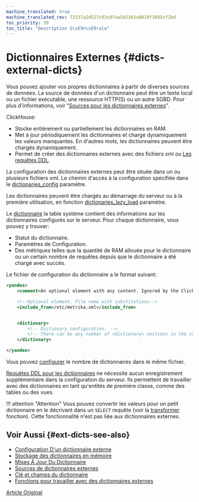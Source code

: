 ```yaml
---
machine_translated: true
machine_translated_rev: 72537a2d527c63c07aa5d2361a8829f3895cf2bd
toc_priority: 39
toc_title: "Description G\xE9n\xE9rale"
---
```


# Dictionnaires Externes {#dicts-external-dicts}

Vous pouvez ajouter vos propres dictionnaires à partir de diverses sources de données. La source de données d'un dictionnaire peut être un texte local ou un fichier exécutable, une ressource HTTP(S) ou un autre SGBD. Pour plus d'informations, voir “[Sources pour les dictionnaires externes](external-dicts-dict-sources.md)”.

ClickHouse:

-   Stocke entièrement ou partiellement les dictionnaires en RAM.
-   Met à jour périodiquement les dictionnaires et charge dynamiquement les valeurs manquantes. En d'autres mots, les dictionnaires peuvent être chargés dynamiquement.
-   Permet de créer des dictionnaires externes avec des fichiers xml ou [Les requêtes DDL](../../statements/create.md#create-dictionary-query).

La configuration des dictionnaires externes peut être située dans un ou plusieurs fichiers xml. Le chemin d'accès à la configuration spécifiée dans le [dictionaries_config](../../../operations/server-configuration-parameters/settings.md#server_configuration_parameters-dictionaries_config) paramètre.

Les dictionnaires peuvent être chargés au démarrage du serveur ou à la première utilisation, en fonction [dictionaries_lazy_load](../../../operations/server-configuration-parameters/settings.md#server_configuration_parameters-dictionaries_lazy_load) paramètre.

Le [dictionnaire](../../../operations/system-tables.md#system_tables-dictionaries) la table système contient des informations sur les dictionnaires configurés sur le serveur. Pour chaque dictionnaire, vous pouvez y trouver:

-   Statut du dictionnaire.
-   Paramètres de Configuration.
-   Des métriques telles que la quantité de RAM allouée pour le dictionnaire ou un certain nombre de requêtes depuis que le dictionnaire a été chargé avec succès.

Le fichier de configuration du dictionnaire a le format suivant:

``` xml
<yandex>
    <comment>An optional element with any content. Ignored by the ClickHouse server.</comment>

    <!--Optional element. File name with substitutions-->
    <include_from>/etc/metrika.xml</include_from>


    <dictionary>
        <!-- Dictionary configuration. -->
        <!-- There can be any number of <dictionary> sections in the configuration file. -->
    </dictionary>

</yandex>
```

Vous pouvez [configurer](external-dicts-dict.md) le nombre de dictionnaires dans le même fichier.

[Requêtes DDL pour les dictionnaires](../../statements/create.md#create-dictionary-query) ne nécessite aucun enregistrement supplémentaire dans la configuration du serveur. Ils permettent de travailler avec des dictionnaires en tant qu'entités de première classe, comme des tables ou des vues.

!!! attention "Attention"
    Vous pouvez convertir les valeurs pour un petit dictionnaire en le décrivant dans un `SELECT` requête (voir la [transformer](../../../sql-reference/functions/other-functions.md) fonction). Cette fonctionnalité n'est pas liée aux dictionnaires externes.

## Voir Aussi {#ext-dicts-see-also}

-   [Configuration D'un dictionnaire externe](external-dicts-dict.md)
-   [Stockage des dictionnaires en mémoire](external-dicts-dict-layout.md)
-   [Mises À Jour Du Dictionnaire](external-dicts-dict-lifetime.md)
-   [Sources de dictionnaires externes](external-dicts-dict-sources.md)
-   [Clé et champs du dictionnaire](external-dicts-dict-structure.md)
-   [Fonctions pour travailler avec des dictionnaires externes](../../../sql-reference/functions/ext-dict-functions.md)

[Article Original](https://clickhouse.tech/docs/en/query_language/dicts/external_dicts/) <!--hide-->
